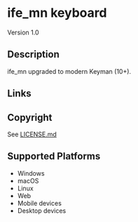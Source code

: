 ife_mn keyboard
==============

Version 1.0

Description
-----------
ife_mn upgraded to modern Keyman (10+).



Links
-----

Copyright
---------
See [LICENSE.md](LICENSE.md)

Supported Platforms
-------------------
 * Windows
 * macOS
 * Linux
 * Web
 * Mobile devices
 * Desktop devices
